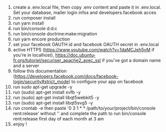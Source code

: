 1) create a .env.local file, then copy .env content and paste it in .env.local. Set your database, mailer login infos and developers.facebook acces
2) run composer install
3) run yarn install
4) run bin/console d:d:c
5) run bin/console doctrine:make:migration
6) run yarn encore production
7) set your facebook OAUTH id and facebook OAUTH secret in .env.local
8) active HTTPS (https://www.youtube.com/watch?v=1daMCJeh5yM if you're in localhost), https://doc.ubuntu-fr.org/tutoriel/securiser_apache2_avec_ssl if you've got a domain name and a server
9) follow this documentation (https://developers.facebook.com/docs/facebook-login/security#strict_mode) to configure your app on facebook
10) run sudo apt-get upgrade -y
11) run (sudo) apt-get install xvfb -y
12) run (sudo) apt-get install libqt5webkit5 -y
13) run (sudo) apt-get install libqt5svg5 -y
14) run crontab -e then paste '0 3 1 * * /path/to/your/project/bin/console rent:release' without '' and complete the path to run bin/console rent:release first day of each month at 3 am
14) enjoy !
